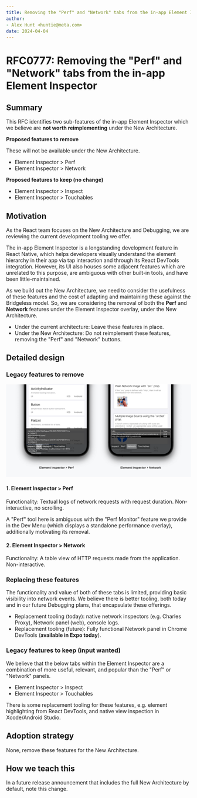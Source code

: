 ```yaml
---
title: Removing the "Perf" and "Network" tabs from the in-app Element Inspector
author:
- Alex Hunt <huntie@meta.com>
date: 2024-04-04
---
```


# RFC0777: Removing the "Perf" and "Network" tabs from the in-app Element Inspector

## Summary

This RFC identifies two sub-features of the in-app Element Inspector which we believe are **not worth reimplementing** under the New Architecture.

**Proposed features to remove**

These will not be available under the New Architecture.

- Element Inspector > Perf
- Element Inspector > Network

**Proposed features to keep (no change)**

- Element Inspector > Inspect
- Element Inspector > Touchables

## Motivation

As the React team focuses on the New Architecture and Debugging, we are reviewing the current development tooling we offer.

The in-app Element Inspector is a longstanding development feature in React Native, which helps developers visually understand the element hierarchy in their app via tap interaction and through its React DevTools integration. However, its UI also houses some adjacent features which are unrelated to this purpose, are ambiguous with other built-in tools, and have been little-maintained.

As we build out the New Architecture, we need to consider the usefulness of these features and the cost of adapting and maintaining these against the Bridgeless model. So, we are considering the removal of both the **Perf** and **Network** features under the Element Inspector overlay, under the New Architecture.

- Under the current architecture: Leave these features in place.
- Under the New Architecture: Do not reimplement these features, removing the "Perf" and "Network" buttons.

## Detailed design

### Legacy features to remove

![Screenshot showing the legacy Perf and Network panels in the Element Inspector overlay](../assets/element-inspector-legacy-panels.png)

#### 1. Element Inspector > Perf

Functionality: Textual logs of network requests with request duration. Non-interactive, no scrolling.

A "Perf" tool here is ambiguous with the "Perf Monitor" feature we provide in the Dev Menu (which displays a standalone performance overlay), additionally motivating its removal.

#### 2. Element Inspector > Network

Functionality: A table view of HTTP requests made from the application. Non-interactive.

### Replacing these features

The functionality and value of both of these tabs is limited, providing basic visibility into network events. We believe there is better tooling, both today and in our future Debugging plans, that encapsulate these offerings.

- Replacement tooling (today): native network inspectors (e.g. Charles Proxy), Network panel (web), console logs.
- Replacement tooling (future): Fully functional Network panel in Chrome DevTools (**available in Expo today**).

### Legacy features to keep (input wanted)

We believe that the below tabs within the Element Inspector are a combination of more useful, relevant, and popular than the "Perf" or "Network" panels.

- Element Inspector > Inspect
- Element Inspector > Touchables

There is some replacement tooling for these features, e.g. element highlighting from React DevTools, and native view inspection in Xcode/Android Studio.

## Adoption strategy

None, remove these features for the New Architecture.

## How we teach this

In a future release announcement that includes the full New Architecture by default, note this change.
